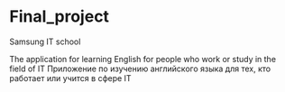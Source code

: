 # Final_project
Samsung IT school

The application for learning English for people who work or study in the field of IT
Приложение по изучению английского языка для тех, кто работает или учится в сфере IT
